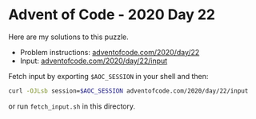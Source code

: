 # Advent of Code - 2020 Day 22
Here are my solutions to this puzzle.

* Problem instructions: [adventofcode.com/2020/day/22](https://adventofcode.com/2020/day/22)
* Input: [adventofcode.com/2020/day/22/input](https://adventofcode.com/2020/day/22/input)

Fetch input by exporting `$AOC_SESSION` in your shell and then:
```bash
curl -OJLsb session=$AOC_SESSION adventofcode.com/2020/day/22/input
```

or run `fetch_input.sh` in this directory.
